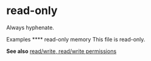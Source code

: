 # read-only

Always hyphenate.

Examples **** 
read-only memory
This file is read-only.

**See also** [read/write, read/write permissions](https://worldready.cloudapp.net/Styleguide/Read?id=2700&topicid=35663)
